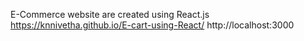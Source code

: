 E-Commerce website are created using React.js
https://knnivetha.github.io/E-cart-using-React/
 http://localhost:3000
